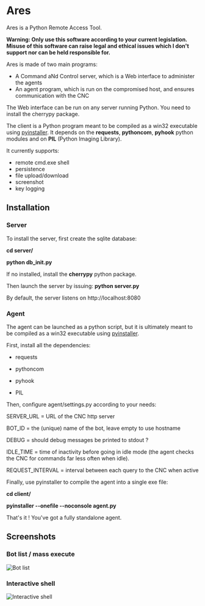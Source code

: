 # Ares
Ares is a Python Remote Access Tool.

__Warning: Only use this software according to your current legislation. Misuse of this software can raise legal and ethical issues which I don't support nor can be held responsible for.__

Ares is made of two main programs:

- A Command aNd Control server, which is a Web interface to administer the agents
- An agent program, which is run on the compromised host, and ensures communication with the CNC

The Web interface can be run on any server running Python. You need to install the cherrypy package.

The client is a Python program meant to be compiled as a win32 executable using [pyinstaller](https://github.com/pyinstaller/pyinstaller "pyinstaller"). It depends on the __requests__, __pythoncom__, __pyhook__ python modules and on __PIL__ (Python Imaging Library). 

It currently supports:
- remote cmd.exe shell
- persistence
- file upload/download
- screenshot
- key logging

## Installation

### Server

To install the server, first create the sqlite database:

__cd server/__

__python db_init.py__

If no installed, install the __cherrypy__ python package.

Then launch the server by issuing:
__python server.py__

By default, the server listens on http://localhost:8080

### Agent

The agent can be launched as a python script, but it is ultimately meant to be compiled as a win32 executable using [pyinstaller](https://github.com/pyinstaller/pyinstaller "pyinstaller").

First, install all the dependencies:

- requests

- pythoncom

- pyhook

- PIL

Then, configure agent/settings.py according to your needs:

SERVER_URL = URL of the CNC http server

BOT_ID = the (unique) name of the bot, leave empty to use hostname

DEBUG = should debug messages be printed to stdout ?

IDLE_TIME = time of inactivity before going in idle mode (the agent checks the CNC for commands far less often when idle).

REQUEST_INTERVAL = interval between each query to the CNC when active

Finally, use pyinstaller to compile the agent into a single exe file:

__cd client/__

__pyinstaller --onefile --noconsole agent.py__

That's it ! You've got a fully standalone agent.


## Screenshots
### Bot list / mass execute
![Bot list](https://raw.githubusercontent.com/sweetsoftware/Ares/master/doc/sc_botlist.PNG "Bot list")
### Interactive shell
![Interactive shell](https://raw.githubusercontent.com/sweetsoftware/Ares/master/doc/sc_shell.PNG "Bot shell")

